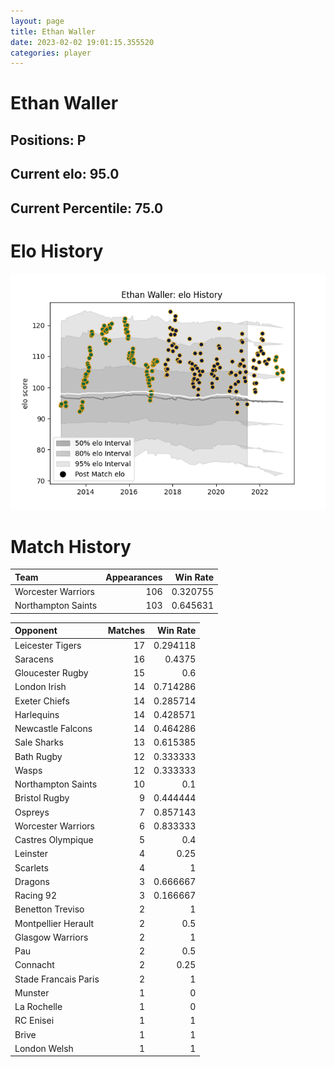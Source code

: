 ```yaml
---  
layout: page  
title: Ethan Waller  
date: 2023-02-02 19:01:15.355520  
categories: player  
---
```

# Ethan Waller

## Positions: P

## Current elo: 95.0

## Current Percentile: 75.0

# Elo History


![elo history](history_EthanWaller.png)
# Match History


| Team               |   Appearances |   Win Rate |
|:-------------------|--------------:|-----------:|
| Worcester Warriors |           106 |   0.320755 |
| Northampton Saints |           103 |   0.645631 |

| Opponent             |   Matches |   Win Rate |
|:---------------------|----------:|-----------:|
| Leicester Tigers     |        17 |   0.294118 |
| Saracens             |        16 |   0.4375   |
| Gloucester Rugby     |        15 |   0.6      |
| London Irish         |        14 |   0.714286 |
| Exeter Chiefs        |        14 |   0.285714 |
| Harlequins           |        14 |   0.428571 |
| Newcastle Falcons    |        14 |   0.464286 |
| Sale Sharks          |        13 |   0.615385 |
| Bath Rugby           |        12 |   0.333333 |
| Wasps                |        12 |   0.333333 |
| Northampton Saints   |        10 |   0.1      |
| Bristol Rugby        |         9 |   0.444444 |
| Ospreys              |         7 |   0.857143 |
| Worcester Warriors   |         6 |   0.833333 |
| Castres Olympique    |         5 |   0.4      |
| Leinster             |         4 |   0.25     |
| Scarlets             |         4 |   1        |
| Dragons              |         3 |   0.666667 |
| Racing 92            |         3 |   0.166667 |
| Benetton Treviso     |         2 |   1        |
| Montpellier Herault  |         2 |   0.5      |
| Glasgow Warriors     |         2 |   1        |
| Pau                  |         2 |   0.5      |
| Connacht             |         2 |   0.25     |
| Stade Francais Paris |         2 |   1        |
| Munster              |         1 |   0        |
| La Rochelle          |         1 |   0        |
| RC Enisei            |         1 |   1        |
| Brive                |         1 |   1        |
| London Welsh         |         1 |   1        |